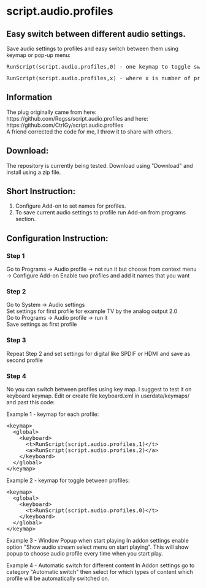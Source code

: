 <h1>script.audio.profiles</h1>
<h2>Easy switch between different audio settings.</h2>

Save audio settings to profiles and easy switch between them using keymap or pop-up menu:

<pre>RunScript(script.audio.profiles,0) - one keymap to toggle switch between two profiles. </pre>
<pre>RunScript(script.audio.profiles,x) - where x is number of profile</pre>

<h2>Information</h2>
The plug originally came from here: https://github.com/Regss/script.audio.profiles and here: https://github.com/CtrlGy/script.audio.profiles
<br/>A friend corrected the code for me, I throw it to share with others.

<h2>Download:</h2>
The repository is currently being tested. Download using "Download" and install using a zip file. 

<h2>Short Instruction:</h2>
<ol>
  <li>Configure Add-on to set names for profiles.</li>
  <li>To save current audio settings to profile run Add-on from programs section.</li>
</ol>

<h2>Configuration Instruction:</h2>

<h3>Step 1</h3>
Go to Programs -> Audio profile -> not run it but choose from context menu -> Configure Add-on
Enable two profiles and add it names that you want

<h3>Step 2</h3>
Go to System -> Audio settings</br>
Set settings for first profile for example TV by the analog output 2.0</br>
Go to Programs -> Audio profile -> run it</br>
Save settings as first profile</br>

<h3>Step 3</h3>
Repeat Step 2 and set settings for digital like SPDIF or HDMI and save as second profile

<h3>Step 4</h3>
No you can switch between profiles using key map. I suggest to test it on keyboard keymap.
Edit or create file keyboard.xml in userdata/keymaps/ and past this code:

Example 1 - keymap for each profile:
<pre>
&lt;keymap>
  &lt;global>
    &lt;keyboard>
      &lt;t>RunScript(script.audio.profiles,1)&lt;/t>
      &lt;a>RunScript(script.audio.profiles,2)&lt;/a>
    &lt;/keyboard>
  &lt;/global>
&lt;/keymap>
</pre>

Example 2 - keymap for toggle between profiles:
<pre>
&lt;keymap>
  &lt;global>
    &lt;keyboard>
      &lt;t>RunScript(script.audio.profiles,0)&lt;/t>
    &lt;/keyboard>
  &lt;/global>
&lt;/keymap>
</pre>

Example 3 - Window Popup when start playing
In addon settings enable option "Show audio stream select menu on start playing". This will show popup to choose audio profile every time when you start play.

Example 4 - Automatic switch for different content
In Addon settings go to category "Automatic switch" then select for which types of content which profile will be automatically switched on.
